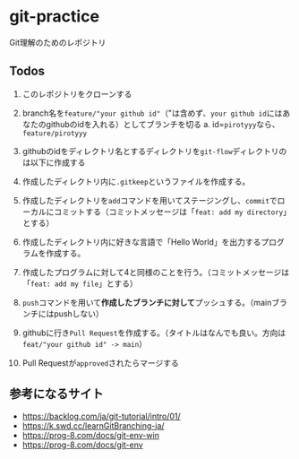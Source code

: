 # git-practice
Git理解のためのレポジトリ

## Todos
1. このレポジトリをクローンする

2. branch名を`feature/"your github id"`（"は含めず、`your github id`にはあなたのgithubのidを入れる）としてブランチを切る
  a. id=`pirotyyy`なら、`feature/pirotyyy`

3. githubのidをディレクトリ名とするディレクトリを`git-flow`ディレクトリのは以下に作成する

4. 作成したディレクトリ内に`.gitkeep`というファイルを作成する。

5. 作成したディレクトリを`add`コマンドを用いてステージングし、`commit`でローカルにコミットする（コミットメッセージは「`feat: add my directory`」とする）

6. 作成したディレクトリ内に好きな言語で「Hello World」を出力するプログラムを作成する。

7. 作成したプログラムに対して4と同様のことを行う。（コミットメッセージは「`feat: add my file`」とする）

8. `push`コマンドを用いて**作成したブランチに対して**プッシュする。（mainブランチにはpushしない）

9. githubに行き`Pull Request`を作成する。（タイトルはなんでも良い。方向は`feat/"your github id" -> main`）
10. Pull Requestが`approved`されたらマージする

## 参考になるサイト
- https://backlog.com/ja/git-tutorial/intro/01/
- https://k.swd.cc/learnGitBranching-ja/
- https://prog-8.com/docs/git-env-win
- https://prog-8.com/docs/git-env